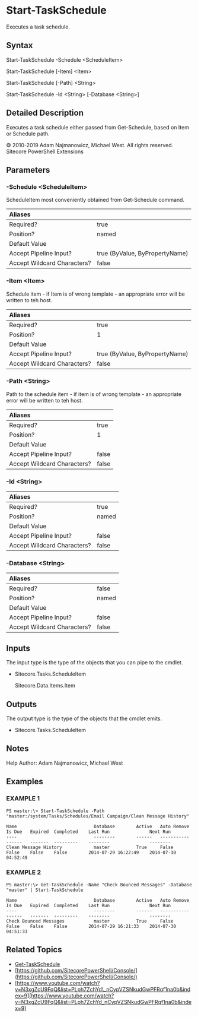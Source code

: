 # Start-TaskSchedule

Executes a task schedule.

## Syntax

Start-TaskSchedule -Schedule &lt;ScheduleItem&gt;

Start-TaskSchedule \[-Item\] &lt;Item&gt;

Start-TaskSchedule \[-Path\] &lt;String&gt;

Start-TaskSchedule -Id &lt;String&gt; \[-Database &lt;String&gt;\]

## Detailed Description

Executes a task schedule either passed from Get-Schedule, based on Item or Schedule path.

© 2010-2019 Adam Najmanowicz, Michael West. All rights reserved. Sitecore PowerShell Extensions

## Parameters

### -Schedule  &lt;ScheduleItem&gt;

ScheduleItem most conveniently obtained from Get-Schedule command.

| Aliases |  |
| :--- | :--- |
| Required? | true |
| Position? | named |
| Default Value |  |
| Accept Pipeline Input? | true \(ByValue, ByPropertyName\) |
| Accept Wildcard Characters? | false |

### -Item  &lt;Item&gt;

Schedule item - if Item is of wrong template - an appropriate error will be written to teh host.

| Aliases |  |
| :--- | :--- |
| Required? | true |
| Position? | 1 |
| Default Value |  |
| Accept Pipeline Input? | true \(ByValue, ByPropertyName\) |
| Accept Wildcard Characters? | false |

### -Path  &lt;String&gt;

Path to the schedule item - if item is of wrong template - an appropriate error will be written to teh host.

| Aliases |  |
| :--- | :--- |
| Required? | true |
| Position? | 1 |
| Default Value |  |
| Accept Pipeline Input? | false |
| Accept Wildcard Characters? | false |

### -Id  &lt;String&gt;

| Aliases |  |
| :--- | :--- |
| Required? | true |
| Position? | named |
| Default Value |  |
| Accept Pipeline Input? | false |
| Accept Wildcard Characters? | false |

### -Database  &lt;String&gt;

| Aliases |  |
| :--- | :--- |
| Required? | false |
| Position? | named |
| Default Value |  |
| Accept Pipeline Input? | false |
| Accept Wildcard Characters? | false |

## Inputs

The input type is the type of the objects that you can pipe to the cmdlet.

* Sitecore.Tasks.ScheduleItem

  Sitecore.Data.Items.Item

## Outputs

The output type is the type of the objects that the cmdlet emits.

* Sitecore.Tasks.ScheduleItem 

## Notes

Help Author: Adam Najmanowicz, Michael West

## Examples

### EXAMPLE 1

```text
PS master:\> Start-TaskSchedule -Path "master:/system/Tasks/Schedules/Email Campaign/Clean Message History"

Name                             Database        Active   Auto Remove  Is Due   Expired  Completed    Last Run               Next Run
----                             --------        ------   -----------  ------   -------  ---------    --------               --------
Clean Message History            master          True     False        False    False    False        2014-07-29 16:22:49    2014-07-30 04:52:49
```

### EXAMPLE 2

```text
PS master:\> Get-TaskSchedule -Name "Check Bounced Messages" -Database "master" | Start-TaskSchedule

Name                             Database        Active   Auto Remove  Is Due   Expired  Completed    Last Run               Next Run
----                             --------        ------   -----------  ------   -------  ---------    --------               --------
Check Bounced Messages           master          True     False        False    False    False        2014-07-29 16:21:33    2014-07-30 04:51:33
```

## Related Topics

* [Get-TaskSchedule](get-taskschedule.md)
* [https://github.com/SitecorePowerShell/Console/](https://github.com/SitecorePowerShell/Console/) 
* [https://www.youtube.com/watch?v=N3xgZcU9FqQ&list=PLph7ZchYd\_nCypVZSNkudGwPFRqf1na0b&index=9](https://www.youtube.com/watch?v=N3xgZcU9FqQ&list=PLph7ZchYd_nCypVZSNkudGwPFRqf1na0b&index=9) 

